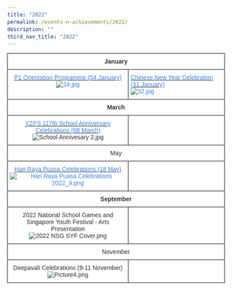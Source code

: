 ```yaml
---
title: "2022"
permalink: /events-n-achievements/2022/
description: ""
third_nav_title: "2022"
---
```

<style type="text/css">
.tg  {border-collapse:collapse;border-spacing:0;}
.tg td{border-color:black;border-style:solid;border-width:1px;font-family:Arial, sans-serif;font-size:14px;
  overflow:hidden;padding:10px 5px;word-break:normal;}
.tg th{border-color:black;border-style:solid;border-width:1px;font-family:Arial, sans-serif;font-size:14px;
  font-weight:normal;overflow:hidden;padding:10px 5px;word-break:normal;}
.tg .tg-rqrm{background-color:#FFF;color:#3981E6;text-align:left;vertical-align:top}
.tg .tg-jc2m{background-color:#FFF;color:#303030;font-weight:bold;text-align:center;vertical-align:top}
.tg .tg-epkd{background-color:#FFF;color:#303030;text-align:center;vertical-align:top}
.tg .tg-2ydo{background-color:#FFF;color:#3981E6;text-align:center;vertical-align:top}
.tg .tg-0lax{text-align:left;vertical-align:top}
</style>
<table class="tg">
<thead>
  <tr>
    <th class="tg-jc2m" colspan="2">January</th>
  </tr>
</thead>
<tbody>
  <tr>
    <td class="tg-2ydo"><a href="/events-n-achievements/2022/p1-orientation-programme"><span style="text-decoration:none;color:#3981E6">P1 Orientation Programme (04 January)</span></a><br><img src="![](/images/P1%20Orientation%20Programme%20(04%20January%202022).jpeg)" alt="24.jpg" width="449"></td>
    <td class="tg-rqrm"><a href="/events-n-achievements/2022/chinese-new-year-celebration" target="_blank" rel="noopener noreferrer"><span style="text-decoration:none;color:#3981E6">Chinese New Year Celebration (31 January)</span></a><br><img src="![](/images/Chinese%20New%20Year%20Celebration%20(31%20January%202022).jpeg)" alt="32.jpg" width="449" height="382"></td>
  </tr>
  <tr>
    <td class="tg-jc2m" colspan="2">March</td>
  </tr>
  <tr>
    <td class="tg-epkd">  <a href="https://yangzhengpri.moe.edu.sg/events-n-achievements/2022/yzps-117th-school-anniversary-celebrations"><span style="text-decoration:none;color:#3981E6">YZPS 117th School Anniversary Celebrations (08 March)</span></a><br><img src="https://yangzhengpri.moe.edu.sg/qql/slot/u703/2022/Events-updated/2022/Overall/School%20Annivesary%202.jpg" alt="School Annivesary 2.jpg" width="302"></td>
    <td class="tg-epkd"> </td>
  </tr>
  <tr>
    <td class="tg-epkd" colspan="2"> May</td>
  </tr>
  <tr>
    <td class="tg-2ydo"><a href="https://yangzhengpri.moe.edu.sg/events-n-achievements/2022/hari-raya-puasa-celebrations" target="_blank" rel="noopener noreferrer"><span style="text-decoration:none;color:#3981E6"> Hari Raya Puasa Celebrations (18 May)</span></a><br><img src="https://yangzhengpri.moe.edu.sg/qql/slot/u703/2022/Events-updated/2022/Hari%20Raya%20Puasa%20Celebrations%202022/Hari%20Raya%20Puasa%20Celebrations%202022_9.png" alt="Hari Raya Puasa Celebrations 2022_9.png" width="723" height="387"><br></td>
    <td class="tg-epkd"> </td>
  </tr>
  <tr>
    <td class="tg-jc2m" colspan="2">September</td>
  </tr>
  <tr>
    <td class="tg-epkd"> 2022 National School Games and<br>Singapore Youth Festival - Arts Presentation<br><img src="https://yangzhengpri.moe.edu.sg/qql/slot/u703/2022/Events-updated/2022/NSG%20&%20SYF/2022%20NSG%20%20SYF%20Cover.png" alt="2022 NSG  SYF Cover.png" width="449" height="266"></td>
    <td class="tg-epkd"> </td>
  </tr>
  <tr>
    <td class="tg-epkd" colspan="2">November</td>
  </tr>
  <tr>
    <td class="tg-epkd"> Deepavali Celebrations (9-11 November)<br><img src="https://yangzhengpri.moe.edu.sg/qql/slot/u703/Deepavali%202022/Picture4.png" alt="Picture4.png" width="412" height="235"></td>
    <td class="tg-0lax"></td>
  </tr>
</tbody>
</table>